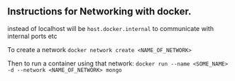 ## Instructions for Networking with docker.

instead of localhost will be `host.docker.internal` to communicate with internal ports etc

To create a network
`docker network create <NAME_OF_NETWORK>`

Then to run a container using that network:
`docker run --name <SOME_NAME> -d --network <NAME_OF_NETWORK> mongo`
